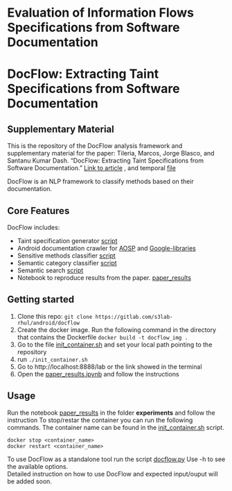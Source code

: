 # Evaluation of Information Flows Specifications from Software Documentation
# DocFlow: Extracting Taint Specifications from Software Documentation

## Supplementary Material

This is the repository of the DocFlow analysis framework and supplementary material for the paper: 
Tileria, Marcos, Jorge Blasco, and Santanu Kumar Dash. “DocFlow: Extracting Taint Specifications from Software Documentation.”
[Link to article](https://www.computer.org/csdl/proceedings-article/icse/2024/021700a718/1RLIWDGe50s) ,
and temporal [file](evaluation/ICSE_DocFlow_camera_ready.pdf)

DocFlow is an NLP framework to classify methods based on their documentation. 


## Core Features

DocFlow includes:
- Taint specification generator [script](core/docflow.py)
- Android documentation crawler for [AOSP](core/aosp_crawler.py) and [Google-libraries](docflow/core/gps-crawler.py)
- Sensitive methods classifier [script](core/methods_classifier.py)
- Semantic category classifier [script](core/semantic_classifier.py)
- Semantic search  [script](core/semantic_search.py)
- Notebook to reproduce results from the paper. [paper_results](experiments/paper_results.ipynb)


## Getting started


1. Clone this repo: `git clone https://gitlab.com/s3lab-rhul/android/docflow`
2. Create the docker image. Run the following command in the directory that contains the Dockerfile
    `docker build -t docflow_img .` 
3. Go to the file [init_container.sh](init_container.sh) and set your local path pointing to the repository
4. run `./init_container.sh`
5. Go to http://localhost:8888/lab or the link showed in the terminal
6. Open the [paper_results.ipynb](experiments/paper_results.ipynb) and follow the instructions





## Usage


Run the notebook [paper_results](experiments/paper_results.ipynb) in the folder __experiments__ and follow the instruction
To stop/restar the container you can run the following commands. The container name can be found in the [init_container.sh](init_container.sh) script. 

```
docker stop <container_name>
docker restart <container_name>
```


To use DocFlow as a standalone tool run the script [docflow.py](core/docflow.py)
Use -h to see the available options.   
Detailed instruction on how to use DocFlow and expected input/ouput will be added soon. 



